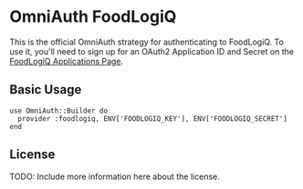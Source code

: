 # OmniAuth FoodLogiQ

This is the official OmniAuth strategy for authenticating to FoodLogiQ. To
use it, you'll need to sign up for an OAuth2 Application ID and Secret
on the [FoodLogiQ Applications Page](https://www.foodlogiq.com).

## Basic Usage

    use OmniAuth::Builder do
      provider :foodlogiq, ENV['FOODLOGIQ_KEY'], ENV['FOODLOGIQ_SECRET']
    end


## License

TODO: Include more information here about the license.
